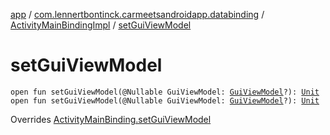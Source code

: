 [app](../../index.md) / [com.lennertbontinck.carmeetsandroidapp.databinding](../index.md) / [ActivityMainBindingImpl](index.md) / [setGuiViewModel](./set-gui-view-model.md)

# setGuiViewModel

`open fun setGuiViewModel(@Nullable GuiViewModel: `[`GuiViewModel`](../../com.lennertbontinck.carmeetsandroidapp.viewmodels/-gui-view-model/index.md)`?): `[`Unit`](https://kotlinlang.org/api/latest/jvm/stdlib/kotlin/-unit/index.html)
`open fun setGuiViewModel(@Nullable GuiViewModel: `[`GuiViewModel`](../../com.lennertbontinck.carmeetsandroidapp.viewmodels/-gui-view-model/index.md)`?): `[`Unit`](https://kotlinlang.org/api/latest/jvm/stdlib/kotlin/-unit/index.html)

Overrides [ActivityMainBinding.setGuiViewModel](../-activity-main-binding/set-gui-view-model.md)

